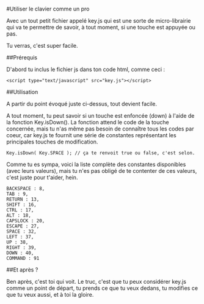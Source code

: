 #Utiliser le clavier comme un pro

Avec un tout petit fichier appelé key.js qui est une sorte de micro-librairie qui va te permettre de savoir, à tout moment, si une touche est appuyée ou pas.

Tu verras, c'est super facile.

##Prérequis

D'abord tu inclus le fichier js dans ton code html, comme ceci :

	<script type="text/javascript" src="key.js"></script>


##Utilisation

A partir du point évoqué juste ci-dessus, tout devient facile.

A tout moment, tu peut savoir si un touche est enfoncée (down) à l'aide de la fonction Key.isDown(). La fonction attend le code de la touche concernée, mais tu n'as même pas besoin de connaître tous les codes par coeur, car key.js te fournit une série de constantes représentant les principales touches de modification.

	Key.isDown( Key.SPACE ); // ça te renvoit true ou false, c'est selon.


Comme tu es sympa, voici la liste complète des constantes disponibles (avec leurs valeurs), mais tu n'es pas obligé de te contenter de ces valeurs, c'est juste pour t'aider, hein.

	BACKSPACE : 8,
	TAB : 9,
	RETURN : 13,
	SHIFT : 16,
	CTRL : 17,
	ALT : 18,
	CAPSLOCK : 20,
	ESCAPE : 27,
	SPACE : 32,
	LEFT : 37,
	UP : 38,
	RIGHT : 39,
	DOWN : 40,
	COMMAND : 91

##Et après ?

Ben après, c'est toi qui voit. Le truc, c'est que tu peux considérer key.js comme un point de départ, tu prends ce que tu veux dedans, tu modifies ce que tu veux aussi, et à toi la gloire.

